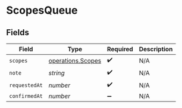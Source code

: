 # ScopesQueue


## Fields

| Field                                                  | Type                                                   | Required                                               | Description                                            |
| ------------------------------------------------------ | ------------------------------------------------------ | ------------------------------------------------------ | ------------------------------------------------------ |
| `scopes`                                               | [operations.Scopes](../../models/operations/scopes.md) | :heavy_check_mark:                                     | N/A                                                    |
| `note`                                                 | *string*                                               | :heavy_check_mark:                                     | N/A                                                    |
| `requestedAt`                                          | *number*                                               | :heavy_check_mark:                                     | N/A                                                    |
| `confirmedAt`                                          | *number*                                               | :heavy_minus_sign:                                     | N/A                                                    |